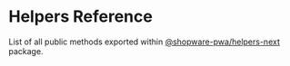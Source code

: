 # Helpers Reference

List of all public methods exported within [@shopware-pwa/helpers-next](https://npmjs.com/package/@shopware-pwa/helpers-next) package.
